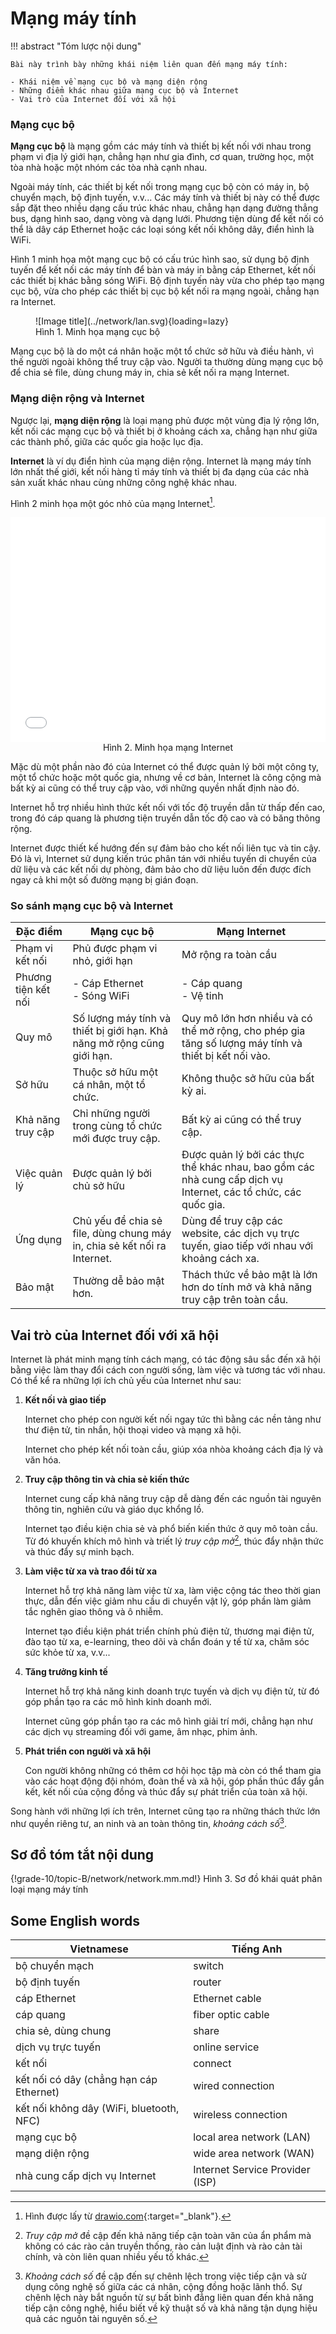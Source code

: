 # Mạng máy tính

!!! abstract "Tóm lược nội dung"

    Bài này trình bày những khái niệm liên quan đến mạng máy tính:
    
    - Khái niệm về mạng cục bộ và mạng diện rộng
    - Những điểm khác nhau giữa mạng cục bộ và Internet
    - Vai trò của Internet đối với xã hội

### Mạng cục bộ

**Mạng cục bộ** là mạng gồm các máy tính và thiết bị kết nối với nhau trong phạm vi địa lý giới hạn, chẳng hạn như gia đình, cơ quan, trường học, một tòa nhà hoặc một nhóm các tòa nhà cạnh nhau.  

Ngoài máy tính, các thiết bị kết nối trong mạng cục bộ còn có máy in, bộ chuyển mạch, bộ định tuyến, v.v... Các máy tính và thiết bị này có thể được sắp đặt theo nhiều dạng cấu trúc khác nhau, chẳng hạn dạng đường thẳng bus, dạng hình sao, dạng vòng và dạng lưới. Phương tiện dùng để kết nối có thể là dây cáp Ethernet hoặc các loại sóng kết nối không dây, điển hình là WiFi.  

Hình 1 minh họa một mạng cục bộ có cấu trúc hình sao, sử dụng bộ định tuyến để kết nối các máy tính để bàn và máy in bằng cáp Ethernet, kết nối các thiết bị khác bằng sóng WiFi. Bộ định tuyến này vừa cho phép tạo mạng cục bộ, vừa cho phép các thiết bị cục bộ kết nối ra mạng ngoài, chẳng hạn ra Internet.  

<figure markdown>
  ![Image title](../network/lan.svg){loading=lazy}  
  <figcaption>Hình 1. Minh họa mạng cục bộ</figcaption>  
</figure>

Mạng cục bộ là do một cá nhân hoặc một tổ chức sở hữu và điều hành, vì thế người ngoài không thể truy cập vào. Người ta thường dùng mạng cục bộ để chia sẻ file, dùng chung máy in, chia sẻ kết nối ra mạng Internet.  

### Mạng diện rộng và Internet

Ngược lại, **mạng diện rộng** là loại mạng phủ được một vùng địa lý rộng lớn, kết nối các mạng cục bộ và thiết bị ở khoảng cách xa, chẳng hạn như giữa các thành phố, giữa các quốc gia hoặc lục địa.  

**Internet** là ví dụ điển hình của mạng diện rộng. Internet là mạng máy tính lớn nhất thế giới, kết nối hàng tỉ máy tính và thiết bị đa dạng của các nhà sản xuất khác nhau cùng những công nghệ khác nhau.  

Hình 2 minh họa một góc nhỏ của mạng Internet[^1].

[^1]: Hình được lấy từ [drawio.com](https://www.drawio.com/){:target="_blank"}.

<div>
    <iframe style="width: 100%; height: 360px" frameBorder=0 src="../network/internet.html">Hình 2. Minh họa mạng Internet</iframe>
    <p style="text-align: center; margin: 0">Hình 2. Minh họa mạng Internet</p>
</div>

Mặc dù một phần nào đó của Internet có thể được quản lý bởi một công ty, một tổ chức hoặc một quốc gia, nhưng về cơ bản, Internet là công cộng mà bất kỳ ai cũng có thể truy cập vào, với những quyền nhất định nào đó.  

Internet hỗ trợ nhiều hình thức kết nối với tốc độ truyền dẫn từ thấp đến cao, trong đó cáp quang là phương tiện truyền dẫn tốc độ cao và có băng thông rộng.  

Internet được thiết kế hướng đến sự đảm bảo cho kết nối liên tục và tin cậy. Đó là vì, Internet sử dụng kiến trúc phân tán với nhiều tuyến di chuyển của dữ liệu và các kết nối dự phòng, đảm bảo cho dữ liệu luôn đến được đích ngay cả khi một số đường mạng bị gián đoạn.  

### So sánh mạng cục bộ và Internet

| Đặc điểm | Mạng cục bộ | Mạng Internet |
| --- | --- | --- |
| Phạm vi kết nối | Phủ được phạm vi nhỏ, giới hạn | Mở rộng ra toàn cầu |
| Phương tiện kết nối | - Cáp Ethernet <br/> - Sóng WiFi | - Cáp quang <br/> - Vệ tinh | 
| Quy mô | Số lượng máy tính và thiết bị giới hạn. Khả năng mở rộng cũng giới hạn. | Quy mô lớn hơn nhiều và có thể mở rộng, cho phép gia tăng số lượng máy tính và thiết bị kết nối vào. |
| Sở hữu | Thuộc sở hữu một cá nhân, một tổ chức. | Không thuộc sở hữu của bất kỳ ai. |
| Khả năng truy cập | Chỉ những người trong cùng tổ chức mới được truy cập. | Bất kỳ ai cũng có thể truy cập. |
| Việc quản lý | Được quản lý bởi chủ sở hữu | Được quản lý bởi các thực thể khác nhau, bao gồm các nhà cung cấp dịch vụ Internet, các tổ chức, các quốc gia. |
| Ứng dụng | Chủ yếu để chia sẻ file, dùng chung máy in, chia sẻ kết nối ra Internet. | Dùng để truy cập các website, các dịch vụ trực tuyến, giao tiếp với nhau với khoảng cách xa. | 
| Bảo mật | Thường dễ bảo mật hơn. | Thách thức về bảo mật là lớn hơn do tính mở và khả năng truy cập trên toàn cầu. |

## Vai trò của Internet đối với xã hội

Internet là phát minh mạng tính cách mạng, có tác động sâu sắc đến xã hội bằng việc làm thay đổi cách con người sống, làm việc và tương tác với nhau. Có thể kể ra những lợi ích chủ yếu của Internet như sau:  

1. **Kết nối và giao tiếp**

    Internet cho phép con người kết nối ngay tức thì bằng các nền tảng như thư điện tử, tin nhắn, hội thoại video và mạng xã hội.  

    Internet cho phép kết nối toàn cầu, giúp xóa nhòa khoảng cách địa lý và văn hóa.

2. **Truy cập thông tin và chia sẻ kiến thức**

    Internet cung cấp khả năng truy cập dễ dàng đến các nguồn tài nguyên thông tin, nghiên cứu và giáo dục khổng lồ.  

    Internet tạo điều kiện chia sẻ và phổ biến kiến thức ở quy mô toàn cầu. Từ đó khuyến khích mô hình và triết lý *truy cập mở*[^2], thúc đẩy nhận thức và thúc đẩy sự minh bạch.   

[^2]: *Truy cập mở* đề cập đến khả năng tiếp cận toàn văn của ẩn phẩm mà không có các rào cản truyền thống, rào cản luật định và rào cản tài chính, và còn liên quan nhiều yếu tố khác. 

3. **Làm việc từ xa và trao đổi từ xa**

    Internet hỗ trợ khả năng làm việc từ xa, làm việc cộng tác theo thời gian thực, dẫn đến việc giảm nhu cầu di chuyển vật lý, góp phần làm giảm tắc nghẽn giao thông và ô nhiễm.  

    Internet tạo điều kiện phát triển chính phủ điện tử, thương mại điện tử, đào tạo từ xa, e-learning, theo dõi và chẩn đoán y tế từ xa, chăm sóc sức khỏe từ xa, v.v...

4. **Tăng trưởng kinh tế**

    Internet hỗ trợ khả năng kinh doanh trực tuyến và dịch vụ điện tử, từ đó góp phần tạo ra các mô hình kinh doanh mới.  

    Internet cũng góp phần tạo ra các mô hình giải trí mới, chẳng hạn như các dịch vụ streaming đối với game, âm nhạc, phim ảnh.
    
5. **Phát triển con người và xã hội**

    Con người không những có thêm cơ hội học tập mà còn có thể tham gia vào các hoạt động đội nhóm, đoàn thể và xã hội, góp phần thúc đẩy gắn kết, kết nối của cộng đồng và thúc đẩy sự phát triển của toàn xã hội.  

Song hành với những lợi ích trên, Internet cũng tạo ra những thách thức lớn như quyền riêng tư, an ninh và an toàn thông tin, *khoảng cách số*[^3].

[^3]:   *Khoảng cách số* đề cập đến sự chênh lệch trong việc tiếp cận và sử dụng công nghệ số giữa các cá nhân, cộng đồng hoặc lãnh thổ. Sự chênh lệch này bắt nguồn từ sự bất bình đẳng liên quan đến khả năng tiếp cận công nghệ, hiểu biết về kỹ thuật số và khả năng tận dụng hiệu quả các nguồn tài nguyên số.

## Sơ đồ tóm tắt nội dung

{!grade-10/topic-B/network/network.mm.md!}
Hình 3. Sơ đồ khái quát phân loại mạng máy tính

## Some English words

| Vietnamese | Tiếng Anh | 
| --- | --- |
| bộ chuyển mạch | switch |
| bộ định tuyến | router |
| cáp Ethernet | Ethernet cable |
| cáp quang | fiber optic cable |
| chia sẻ, dùng chung | share |
| dịch vụ trực tuyến | online service |
| kết nối | connect |
| kết nối có dây (chẳng hạn cáp Ethernet) | wired connection |
| kết nối không dây (WiFi, bluetooth, NFC) | wireless connection |
| mạng cục bộ | local area network (LAN) |
| mạng diện rộng | wide area network (WAN) |
| nhà cung cấp dịch vụ Internet | Internet Service Provider (ISP) | 


